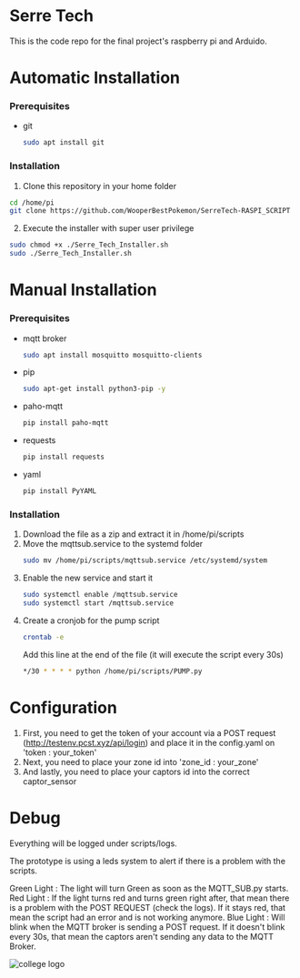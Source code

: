 # Serre Tech

This is the code repo for the final project's raspberry pi and Arduido.

# Automatic Installation

### Prerequisites

* git
  ```sh
  sudo apt install git
  ```

### Installation

1. Clone this repository in your home folder

  ```sh
  cd /home/pi
  git clone https://github.com/WooperBestPokemon/SerreTech-RASPI_SCRIPT
  ```
2. Execute the installer with super user privilege
  ```sh
  sudo chmod +x ./Serre_Tech_Installer.sh
  sudo ./Serre_Tech_Installer.sh
  ```
# Manual Installation

### Prerequisites

* mqtt broker
  ```sh
  sudo apt install mosquitto mosquitto-clients
  ```
* pip
  ```sh
  sudo apt-get install python3-pip -y
  ```
* paho-mqtt
  ```sh
  pip install paho-mqtt
  ```
* requests
  ```sh
  pip install requests
  ```
* yaml
  ```sh
  pip install PyYAML
  ```

### Installation

1. Download the file as a zip and extract it in /home/pi/scripts
2. Move the mqttsub.service to the systemd folder
   ```sh
   sudo mv /home/pi/scripts/mqttsub.service /etc/systemd/system
   ```
3. Enable the new service and start it
   ```sh
   sudo systemctl enable /mqttsub.service
   sudo systemctl start /mqttsub.service
   ```
4. Create a cronjob for the pump script
   ```sh
   crontab -e
   ```
   Add this line at the end of the file (it will execute the script every 30s)
   ```sh
   */30 * * * * python /home/pi/scripts/PUMP.py
   ```
   
# Configuration

1. First, you need to get the token of your account via a POST request (http://testenv.pcst.xyz/api/login) and place it in the config.yaml on 'token : your_token'
2. Next, you need to place your zone id into 'zone_id : your_zone'
3. And lastly, you need to place your captors id into the correct captor_sensor

# Debug

Everything will be logged under scripts/logs.

The prototype is using a leds system to alert if there is a problem with the scripts.

Green Light : The light will turn Green as soon as the MQTT_SUB.py starts.
Red Light : If the light turns red and turns green right after, that mean there is a problem with the POST REQUEST (check the logs). If it stays red, that mean the script had an error and is not working anymore.
Blue Light : Will blink when the MQTT broker is sending a POST request. If it doesn't blink every 30s, that mean the captors aren't sending any data to the MQTT Broker.

![college logo](https://www.cegepjonquiere.ca/media/tinymce/Plus/Logos%20et%20norme%20graphique/Ceg-logo-couleur.gif)
